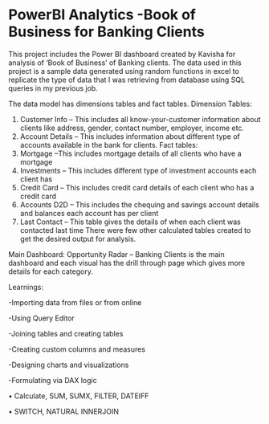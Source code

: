 # PowerBI Analytics -Book of Business for Banking Clients

This project includes the Power BI dashboard created by Kavisha for analysis of ‘Book of Business’ of Banking clients. The data used in this project is a sample data generated using random functions in excel to replicate the type of data that I was retrieving from database using SQL queries in my previous job.  

The data model has dimensions tables and fact tables.
Dimension Tables:
1) Customer Info – This includes all know-your-customer information about clients like address, gender, contact number, employer, income etc. 
2) Account Details – This includes information about different type of accounts available in the bank for clients. 
Fact tables:
1) Mortgage –This includes mortgage details of all clients who have a mortgage
2) Investments – This includes different type of investment accounts each client has
3) Credit Card – This includes credit card details of each client who has a credit card
4) Accounts D2D – This includes the chequing and savings account details and balances each account has per client
5) Last Contact – This table gives the details of when each client was contacted last time
There were few other calculated tables created to get the desired output for analysis.

Main Dashboard:
Opportunity Radar – Banking Clients is the main dashboard and each visual has the drill through page which gives more details for each category.

Learnings:

-Importing data from files or from online

-Using Query Editor

-Joining tables and creating tables

-Creating custom columns and measures

-Designing charts and visualizations

-Formulating via DAX logic

•	Calculate, SUM, SUMX, FILTER, DATEIFF

•	SWITCH, NATURAL INNERJOIN
